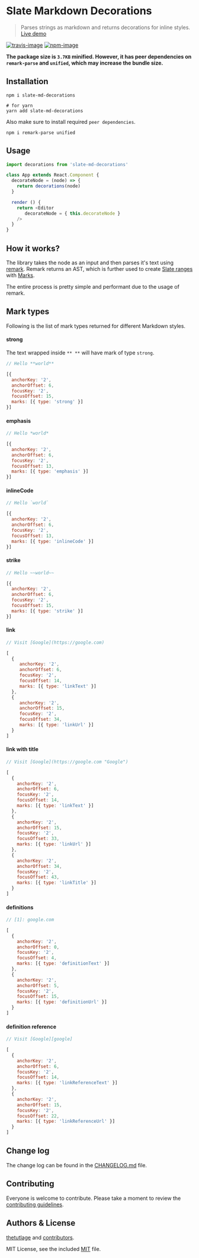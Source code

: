 # Slate Markdown Decorations

> Parses strings as markdown and returns decorations for inline styles. [Live demo]()

[![travis-image]][travis-url]
[![npm-image]][npm-url]

**The package size is `3.7KB` minified. However, it has peer dependencies on `remark-parse` and `unified`, which may increase the bundle size.**

## Installation

```shell
npm i slate-md-decorations

# for yarn
yarn add slate-md-decorations
```

Also make sure to install required `peer dependencies`.

```shell
npm i remark-parse unified
```

## Usage

```js
import decorations from 'slate-md-decorations'

class App extends React.Component {
  decorateNode = (node) => {
    return decorations(node)
  }

  render () {
    return <Editor
       decorateNode = { this.decorateNode }
    />
  }
}
```

## How it works?

The library takes the node as an input and then parses it's text using [remark](https://github.com/remarkjs/remark). Remark returns an AST, which is further used to create [Slate ranges](https://docs.slatejs.org/slate-core/range) with [Marks](https://docs.slatejs.org/slate-core/mark).

The entire process is pretty simple and performant due to the usage of remark.

## Mark types

Following is the list of mark types returned for different Markdown styles.

#### strong

The text wrapped inside `** **` will have mark of type `strong`.

```js
// Hello **world**

[{
  anchorKey: '2',
  anchorOffset: 6,
  focusKey: '2',
  focusOffset: 15,
  marks: [{ type: 'strong' }]
}]
```

#### emphasis

```js
// Hello *world*

[{
  anchorKey: '2',
  anchorOffset: 6,
  focusKey: '2',
  focusOffset: 13,
  marks: [{ type: 'emphasis' }]
}]
```

#### inlineCode

```js
// Hello `world`

[{
  anchorKey: '2',
  anchorOffset: 6,
  focusKey: '2',
  focusOffset: 13,
  marks: [{ type: 'inlineCode' }]
}]
```

#### strike

```js
// Hello ~~world~~

[{
  anchorKey: '2',
  anchorOffset: 6,
  focusKey: '2',
  focusOffset: 15,
  marks: [{ type: 'strike' }]
}]
```

#### link

```js
// Visit [Google](https://google.com)

[
  {
     anchorKey: '2',
     anchorOffset: 6,
     focusKey: '2',
     focusOffset: 14,
     marks: [{ type: 'linkText' }]
  },
  {
     anchorKey: '2',
     anchorOffset: 15,
     focusKey: '2',
     focusOffset: 34,
     marks: [{ type: 'linkUrl' }]
  }
]
```

#### link with title

```js
// Visit [Google](https://google.com "Google")

[
  {
    anchorKey: '2',
    anchorOffset: 6,
    focusKey: '2',
    focusOffset: 14,
    marks: [{ type: 'linkText' }]
  },
  {
    anchorKey: '2',
    anchorOffset: 15,
    focusKey: '2',
    focusOffset: 33,
    marks: [{ type: 'linkUrl' }]
  },
  {
    anchorKey: '2',
    anchorOffset: 34,
    focusKey: '2',
    focusOffset: 43,
    marks: [{ type: 'linkTitle' }]
  }
]
```

#### definitions

```js
// [1]: google.com

[
  {
    anchorKey: '2',
    anchorOffset: 0,
    focusKey: '2',
    focusOffset: 4,
    marks: [{ type: 'definitionText' }]
  },
  {
    anchorKey: '2',
    anchorOffset: 5,
    focusKey: '2',
    focusOffset: 15,
    marks: [{ type: 'definitionUrl' }]
  }
]
```

#### definition reference

```js
// Visit [Google][google]

[
  {
    anchorKey: '2',
    anchorOffset: 6,
    focusKey: '2',
    focusOffset: 14,
    marks: [{ type: 'linkReferenceText' }]
  },
  {
    anchorKey: '2',
    anchorOffset: 15,
    focusKey: '2',
    focusOffset: 22,
    marks: [{ type: 'linkReferenceUrl' }]
  }
]
```

## Change log

The change log can be found in the [CHANGELOG.md](https://github.com/thetutlage/slate-md-decorations/CHANGELOG.md) file.

## Contributing

Everyone is welcome to contribute. Please take a moment to review the [contributing guidelines](CONTRIBUTING.md).

## Authors & License
[thetutlage](https://github.com/thetutlage) and [contributors](https://github.com/thetutlage/slate-md-decorations/graphs/contributors).

MIT License, see the included [MIT](LICENSE.md) file.

[travis-image]: https://img.shields.io/travis/thetutlage/slate-md-decorations/master.svg?style=flat-square&logo=travis
[travis-url]: https://travis-ci.org/thetutlage/slate-md-decorations "travis"

[npm-image]: https://img.shields.io/npm/v/slate-md-decorations.svg?style=flat-square&logo=npm
[npm-url]: https://npmjs.org/package/slate-md-decorations "npm"